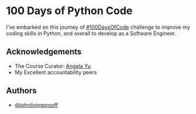 # 100 Days of Python Code

I've embarked on this journey of [#100DaysOfCode](https://twitter.com/ola0luwajj/status/1726730858864824555) challenge to improve my coding skills in Python, and overall to develop as a Software Engineer.

## Acknowledgements

- The Course Curator: [Angela Yu](https://twitter.com/yu_angela)
- My Excellent accountability peers

## Authors

- [@johnlivingprooff](https://www.github.com/johnlivingprooff)

